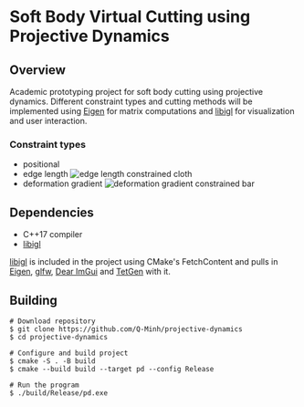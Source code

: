 # Soft Body Virtual Cutting using Projective Dynamics

## Overview

Academic prototyping project for soft body cutting using projective dynamics.
Different constraint types and cutting methods will be implemented 
using [Eigen](https://eigen.tuxfamily.org/index.php?title=Main_Page) for matrix computations and [libigl](https://libigl.github.io/) for visualization and 
user interaction.

### Constraint types
- positional
- edge length
  ![edge length constrained cloth](./doc/pd-cloth-edge-length.gif)
- deformation gradient
  ![deformation gradient constrained bar](./doc/pd-bar-deformation-gradient.gif)

## Dependencies

- C++17 compiler
- [libigl](https://libigl.github.io/)

[libigl](https://libigl.github.io/) is included in the project using CMake's FetchContent and pulls in [Eigen](https://eigen.tuxfamily.org/index.php?title=Main_Page), [glfw](https://www.glfw.org/), [Dear ImGui](https://github.com/ocornut/imgui) and [TetGen](http://wias-berlin.de/software/index.jsp?id=TetGen&lang=1) with it.

## Building

```
# Download repository
$ git clone https://github.com/Q-Minh/projective-dynamics
$ cd projective-dynamics

# Configure and build project
$ cmake -S . -B build
$ cmake --build build --target pd --config Release

# Run the program
$ ./build/Release/pd.exe
```
